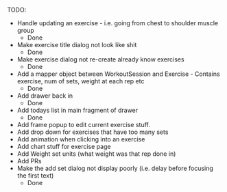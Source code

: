 TODO:

- Handle updating an exercise - i.e. going from chest to shoulder muscle group
    - Done
- Make exercise title dialog not look like shit
    - Done
- Make exercise dialog not re-create already know exercises
    - Done
- Add a mapper object between WorkoutSession and Exercise - Contains exercise, num of sets, weight at each rep etc
    - Done
- Add drawer back in
    - Done
- Add todays list in main fragment of drawer
    - Done
- Add frame popup to edit current exercise stuff.
- Add drop down for exercises that have too many sets
- Add animation when clicking into an exercise
- Add chart stuff for exercise page
- Add Weight set units (what weight was that rep done in)
- Add PRs
- Make the add set dialog not display poorly (i.e. delay before focusing the first text)
    - Done
